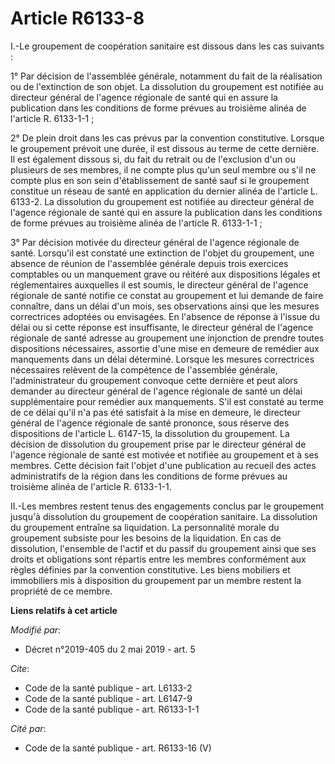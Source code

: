 # Article R6133-8

I.-Le groupement de coopération sanitaire est dissous dans les cas suivants :

1° Par décision de l'assemblée générale, notamment du fait de la réalisation ou de l'extinction de son objet. La dissolution
du groupement est notifiée au directeur général de l'agence régionale de santé qui en assure la publication dans les
conditions de forme prévues au troisième alinéa de l'article R. 6133-1-1 ;

2° De plein droit dans les cas prévus par la convention constitutive. Lorsque le groupement prévoit une durée, il est dissous
au terme de cette dernière. Il est également dissous si, du fait du retrait ou de l'exclusion d'un ou plusieurs de ses
membres, il ne compte plus qu'un seul membre ou s'il ne compte plus en son sein d'établissement de santé sauf si le
groupement constitue un réseau de santé en application du dernier alinéa de l'article L. 6133-2. La dissolution du groupement
est notifiée au directeur général de l'agence régionale de santé qui en assure la publication dans les conditions de forme
prévues au troisième alinéa de l'article R. 6133-1-1 ;

3° Par décision motivée du directeur général de l'agence régionale de santé. Lorsqu'il est constaté une extinction de l'objet
du groupement, une absence de réunion de l'assemblée générale depuis trois exercices comptables ou un manquement grave ou
réitéré aux dispositions légales et réglementaires auxquelles il est soumis, le directeur général de l'agence régionale de
santé notifie ce constat au groupement et lui demande de faire connaître, dans un délai d'un mois, ses observations ainsi que
les mesures correctrices adoptées ou envisagées. En l'absence de réponse à l'issue du délai ou si cette réponse est
insuffisante, le directeur général de l'agence régionale de santé adresse au groupement une injonction de prendre toutes
dispositions nécessaires, assortie d'une mise en demeure de remédier aux manquements dans un délai déterminé. Lorsque les
mesures correctrices nécessaires relèvent de la compétence de l'assemblée générale, l'administrateur du groupement convoque
cette dernière et peut alors demander au directeur général de l'agence régionale de santé un délai supplémentaire pour
remédier aux manquements. S'il est constaté au terme de ce délai qu'il n'a pas été satisfait à la mise en demeure, le
directeur général de l'agence régionale de santé prononce, sous réserve des dispositions de l'article L. 6147-15, la
dissolution du groupement. La décision de dissolution du groupement prise par le directeur général de l'agence régionale de
santé est motivée et notifiée au groupement et à ses membres. Cette décision fait l'objet d'une publication au recueil des
actes administratifs de la région dans les conditions de forme prévues au troisième alinéa de l'article R. 6133-1-1.

II.-Les membres restent tenus des engagements conclus par le groupement jusqu'à dissolution du groupement de coopération
sanitaire. La dissolution du groupement entraîne sa liquidation. La personnalité morale du groupement subsiste pour les
besoins de la liquidation. En cas de dissolution, l'ensemble de l'actif et du passif du groupement ainsi que ses droits et
obligations sont répartis entre les membres conformément aux règles définies par la convention constitutive. Les biens
mobiliers et immobiliers mis à disposition du groupement par un membre restent la propriété de ce membre.

**Liens relatifs à cet article**

_Modifié par_:

  - Décret n°2019-405 du 2 mai 2019 - art. 5

_Cite_:

  - Code de la santé publique - art. L6133-2
  - Code de la santé publique - art. L6147-9
  - Code de la santé publique - art. R6133-1-1

_Cité par_:

  - Code de la santé publique - art. R6133-16 (V)
